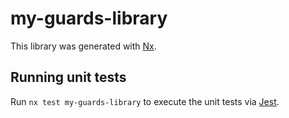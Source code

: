 # my-guards-library

This library was generated with [Nx](https://nx.dev).

## Running unit tests

Run `nx test my-guards-library` to execute the unit tests via [Jest](https://jestjs.io).
